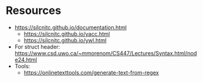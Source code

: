 # Resources
* https://silcnitc.github.io/documentation.html
    * https://silcnitc.github.io/yacc.html
    * https://silcnitc.github.io/ywl.html
* For struct header: https://www.csd.uwo.ca/~mmorenom/CS447/Lectures/Syntax.html/node24.html
* Tools:
    * https://onlinetexttools.com/generate-text-from-regex
